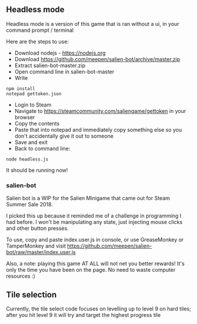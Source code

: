## Headless mode

Headless mode is a version of this game that is ran without a ui, in your command prompt / terminal

Here are the steps to use: 

- Download nodejs - https://nodejs.org
- Download https://github.com/meepen/salien-bot/archive/master.zip
- Extract salien-bot-master.zip
- Open command line in salien-bot-master
- Write 
```
npm install
notepad gettoken.json
```
- Login to Steam
- Navigate to https://steamcommunity.com/saliengame/gettoken in your browser
- Copy the contents
- Paste that into notepad and immediately copy something else so you don't accidentally give it out to someone
- Save and exit
- Back to command line:
```
node headless.js
```

It should be running now!

### salien-bot

Salien bot is a WIP for the Salien Minigame that came out for Steam Summer Sale 2018.

I picked this up because it reminded me of a challenge in programming I had before. I won't be manipulating any state, just injecting mouse clicks and other button presses.

To use, copy and paste index.user.js in console, or use GreaseMonkey or TamperMonkey and visit https://github.com/meepen/salien-bot/raw/master/index.user.js

Also, a note: playing this game AT ALL will not net you better rewards! It's only the time you have been on the page. No need to waste computer resources :)

## Tile selection

Currently, the tile select code focuses on levelling up to level 9 on hard tiles; after you hit level 9 it will try and target the highest progress tile
